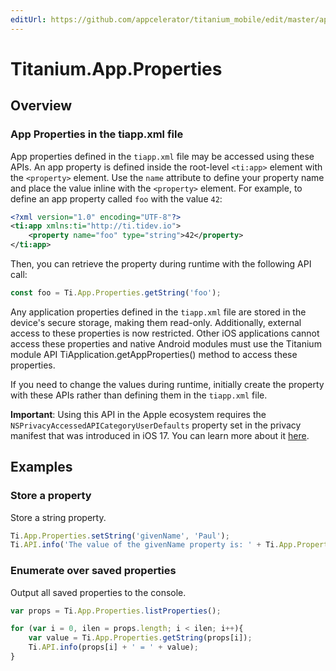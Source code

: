 ```yaml
---
editUrl: https://github.com/appcelerator/titanium_mobile/edit/master/apidoc/Titanium/App/Properties/Properties.yml
---
```

# Titanium.App.Properties

<TypeHeader/>

## Overview

### App Properties in the tiapp.xml file

App properties defined in the `tiapp.xml` file may be accessed using these APIs.  An app
property is defined inside the root-level `<ti:app>` element with the `<property>` element.
Use the `name` attribute to define your property name and place the value inline with the
`<property>` element. For example, to define an app property called `foo` with the value `42`:

``` xml
<?xml version="1.0" encoding="UTF-8"?>
<ti:app xmlns:ti="http://ti.tidev.io">
    <property name="foo" type="string">42</property>
</ti:app>
```

Then, you can retrieve the property during runtime with the following API call:

``` js
const foo = Ti.App.Properties.getString('foo');
```

Any application properties defined in the `tiapp.xml` file are stored in the
device's secure storage, making them read-only.  Additionally, external access to these
properties is now restricted.  Other iOS applications cannot access these properties and
native Android modules must use the Titanium module API TiApplication.getAppProperties()
method to access these properties.

If you need to change the values during runtime, initially create the property with these APIs
rather than defining them in the `tiapp.xml` file.

**Important**: Using this API in the Apple ecosystem requires the `NSPrivacyAccessedAPICategoryUserDefaults`
property set in the privacy manifest that was introduced in iOS 17. You can learn more about it [here](https://developer.apple.com/documentation/bundleresources/privacy_manifest_files/describing_use_of_required_reason_api).

## Examples

### Store a property

Store a string property.

``` js
Ti.App.Properties.setString('givenName', 'Paul');
Ti.API.info('The value of the givenName property is: ' + Ti.App.Properties.getString('givenName'));
```

### Enumerate over saved properties

Output all saved properties to the console.

``` js
var props = Ti.App.Properties.listProperties();

for (var i = 0, ilen = props.length; i < ilen; i++){
    var value = Ti.App.Properties.getString(props[i]);
    Ti.API.info(props[i] + ' = ' + value);
}
```

<ApiDocs/>
